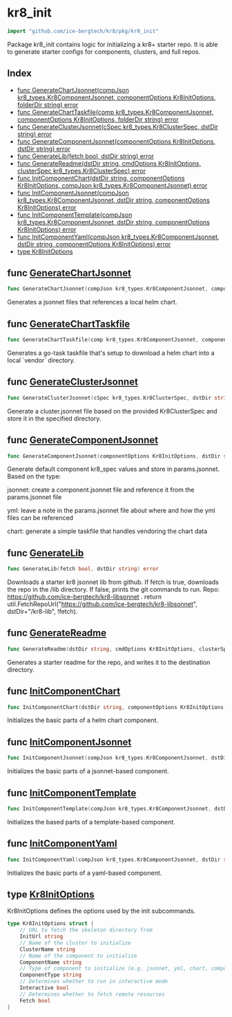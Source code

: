# kr8\_init

```go
import "github.com/ice-bergtech/kr8/pkg/kr8_init"
```

Package kr8\_init contains logic for initializing a kr8\+ starter repo. It is able to generate starter configs for components, clusters, and full repos.

## Index

- [func GenerateChartJsonnet\(compJson kr8\_types.Kr8ComponentJsonnet, componentOptions Kr8InitOptions, folderDir string\) error](<#GenerateChartJsonnet>)
- [func GenerateChartTaskfile\(comp kr8\_types.Kr8ComponentJsonnet, componentOptions Kr8InitOptions, folderDir string\) error](<#GenerateChartTaskfile>)
- [func GenerateClusterJsonnet\(cSpec kr8\_types.Kr8ClusterSpec, dstDir string\) error](<#GenerateClusterJsonnet>)
- [func GenerateComponentJsonnet\(componentOptions Kr8InitOptions, dstDir string\) error](<#GenerateComponentJsonnet>)
- [func GenerateLib\(fetch bool, dstDir string\) error](<#GenerateLib>)
- [func GenerateReadme\(dstDir string, cmdOptions Kr8InitOptions, clusterSpec kr8\_types.Kr8ClusterSpec\) error](<#GenerateReadme>)
- [func InitComponentChart\(dstDir string, componentOptions Kr8InitOptions, compJson kr8\_types.Kr8ComponentJsonnet\) error](<#InitComponentChart>)
- [func InitComponentJsonnet\(compJson kr8\_types.Kr8ComponentJsonnet, dstDir string, componentOptions Kr8InitOptions\) error](<#InitComponentJsonnet>)
- [func InitComponentTemplate\(compJson kr8\_types.Kr8ComponentJsonnet, dstDir string, componentOptions Kr8InitOptions\) error](<#InitComponentTemplate>)
- [func InitComponentYaml\(compJson kr8\_types.Kr8ComponentJsonnet, dstDir string, componentOptions Kr8InitOptions\) error](<#InitComponentYaml>)
- [type Kr8InitOptions](<#Kr8InitOptions>)


<a name="GenerateChartJsonnet"></a>
## func [GenerateChartJsonnet](<https://github.com:icebergtech/kr8/blob/main/pkg/kr8_init/component.go#L126-L130>)

```go
func GenerateChartJsonnet(compJson kr8_types.Kr8ComponentJsonnet, componentOptions Kr8InitOptions, folderDir string) error
```

Generates a jsonnet files that references a local helm chart.

<a name="GenerateChartTaskfile"></a>
## func [GenerateChartTaskfile](<https://github.com:icebergtech/kr8/blob/main/pkg/kr8_init/component.go#L156-L160>)

```go
func GenerateChartTaskfile(comp kr8_types.Kr8ComponentJsonnet, componentOptions Kr8InitOptions, folderDir string) error
```

Generates a go\-task taskfile that's setup to download a helm chart into a local \`vendor\` directory.

<a name="GenerateClusterJsonnet"></a>
## func [GenerateClusterJsonnet](<https://github.com:icebergtech/kr8/blob/main/pkg/kr8_init/cluster.go#L9>)

```go
func GenerateClusterJsonnet(cSpec kr8_types.Kr8ClusterSpec, dstDir string) error
```

Generate a cluster.jsonnet file based on the provided Kr8ClusterSpec and store it in the specified directory.

<a name="GenerateComponentJsonnet"></a>
## func [GenerateComponentJsonnet](<https://github.com:icebergtech/kr8/blob/main/pkg/kr8_init/component.go#L20>)

```go
func GenerateComponentJsonnet(componentOptions Kr8InitOptions, dstDir string) error
```

Generate default component kr8\_spec values and store in params.jsonnet. Based on the type:

jsonnet: create a component.jsonnet file and reference it from the params.jsonnet file

yml: leave a note in the params.jsonnet file about where and how the yml files can be referenced

chart: generate a simple taskfile that handles vendoring the chart data

<a name="GenerateLib"></a>
## func [GenerateLib](<https://github.com:icebergtech/kr8/blob/main/pkg/kr8_init/libs.go#L14>)

```go
func GenerateLib(fetch bool, dstDir string) error
```

Downloads a starter kr8 jsonnet lib from github. If fetch is true, downloads the repo in the /lib directory. If false, prints the git commands to run. Repo: https://github.com/ice-bergtech/kr8-libsonnet . return util.FetchRepoUrl\("https://github.com/ice-bergtech/kr8-libsonnet", dstDir\+"/kr8\-lib", \!fetch\).

<a name="GenerateReadme"></a>
## func [GenerateReadme](<https://github.com:icebergtech/kr8/blob/main/pkg/kr8_init/repo.go#L11>)

```go
func GenerateReadme(dstDir string, cmdOptions Kr8InitOptions, clusterSpec kr8_types.Kr8ClusterSpec) error
```

Generates a starter readme for the repo, and writes it to the destination directory.

<a name="InitComponentChart"></a>
## func [InitComponentChart](<https://github.com:icebergtech/kr8/blob/main/pkg/kr8_init/component.go#L52>)

```go
func InitComponentChart(dstDir string, componentOptions Kr8InitOptions, compJson kr8_types.Kr8ComponentJsonnet) error
```

Initializes the basic parts of a helm chart component.

<a name="InitComponentJsonnet"></a>
## func [InitComponentJsonnet](<https://github.com:icebergtech/kr8/blob/main/pkg/kr8_init/component.go#L111-L115>)

```go
func InitComponentJsonnet(compJson kr8_types.Kr8ComponentJsonnet, dstDir string, componentOptions Kr8InitOptions) error
```

Initializes the basic parts of a jsonnet\-based component.

<a name="InitComponentTemplate"></a>
## func [InitComponentTemplate](<https://github.com:icebergtech/kr8/blob/main/pkg/kr8_init/component.go#L77-L81>)

```go
func InitComponentTemplate(compJson kr8_types.Kr8ComponentJsonnet, dstDir string, componentOptions Kr8InitOptions) error
```

Initializes the based parts of a template\-based component.

<a name="InitComponentYaml"></a>
## func [InitComponentYaml](<https://github.com:icebergtech/kr8/blob/main/pkg/kr8_init/component.go#L96>)

```go
func InitComponentYaml(compJson kr8_types.Kr8ComponentJsonnet, dstDir string, componentOptions Kr8InitOptions) error
```

Initializes the basic parts of a yaml\-based component.

<a name="Kr8InitOptions"></a>
## type [Kr8InitOptions](<https://github.com:icebergtech/kr8/blob/main/pkg/kr8_init/kr8_init.go#L6-L19>)

Kr8InitOptions defines the options used by the init subcommands.

```go
type Kr8InitOptions struct {
    // URL to fetch the skeleton directory from
    InitUrl string
    // Name of the cluster to initialize
    ClusterName string
    // Name of the component to initialize
    ComponentName string
    // Type of component to initialize (e.g. jsonnet, yml, chart, compose)
    ComponentType string
    // Determines whether to run in interactive mode
    Interactive bool
    // Determines whether to fetch remote resources
    Fetch bool
}
```